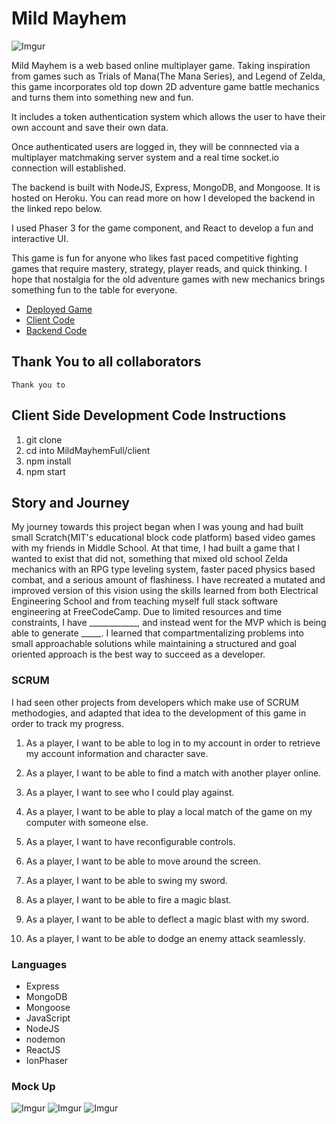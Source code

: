 # Mild Mayhem

![Imgur](https://i.imgur.com/05jtKiO.png)

Mild Mayhem is a web based online multiplayer game. Taking inspiration from games such as Trials of Mana(The Mana Series), and Legend of Zelda, this game incorporates old top down 2D adventure game battle mechanics and turns them into something new and fun. 

It includes a token authentication system which allows the user to have their own account and save their own data.

Once authenticated users are logged in, they will be connnected via a multiplayer matchmaking server system and a real time socket.io connection will established.

The backend is built with NodeJS, Express, MongoDB, and Mongoose. It is hosted on Heroku.
You can read more on how I developed the backend in the linked repo below. 

I used Phaser 3 for the game component, and React to develop a fun and interactive UI. 

This game is fun for anyone who likes fast paced competitive fighting games that require mastery, strategy, player reads, and quick thinking. I hope that nostalgia for the old adventure games with new mechanics brings something fun to the table for everyone.

- [Deployed Game](https://mildmayhem.herokuapp.com/)
- [Client Code](https://github.com/JustinRWright/MildMayhemFull/tree/main/client)
- [Backend Code](https://github.com/JustinRWright/MildMayhemFull/blob/main/Server.js)

## Thank You to all collaborators
    Thank you to 

## Client Side Development Code Instructions
1. git clone
2. cd into MildMayhemFull/client
3. npm install
4. npm start

## Story and Journey

My journey towards this project began when I was young and had built small Scratch(MIT's educational block code platform) based video games with my friends in Middle School. At that time, I had built a game that I wanted to exist that did not, something that mixed old school Zelda mechanics with an RPG type leveling system, faster paced physics based combat, and a serious amount of flashiness. I have recreated a mutated and improved version of this vision using the skills learned from both Electrical Engineering School and from teaching myself full stack software engineering at FreeCodeCamp. Due to limited resources and time constraints, I have ____________, and instead went for the MVP which is being able to generate _____. I learned that compartmentalizing problems into small approachable solutions while maintaining a structured and goal oriented approach is the best way to succeed as a developer. 

### SCRUM

I had seen other projects from developers which make use of SCRUM methodogies, and adapted that idea to the development of this game in order to track my progress.

1. As a player, I want to be able to log in to my account in order to retrieve my account information and character save.

2. As a player, I want to be able to find a match with another player online.

3. As a player, I want to see who I could play against.

3. As a player, I want to be able to play a local match of the game on my computer with someone else.

4. As a player, I want to have reconfigurable controls.

5. As a player, I want to be able to move around the screen.

6. As a player, I want to be able to swing my sword.

7. As a player, I want to be able to fire a magic blast.

8. As a player, I want to be able to deflect a magic blast with my sword.

9. As a player, I want to be able to dodge an enemy attack seamlessly. 

### Languages

- Express
- MongoDB
- Mongoose
- JavaScript
- NodeJS
- nodemon
- ReactJS
- IonPhaser


### Mock Up
![Imgur](https://i.imgur.com/CKChIMj.png)
![Imgur](https://i.imgur.com/P8ptIuM.png)
![Imgur](https://i.imgur.com/6MWLCdm.png)